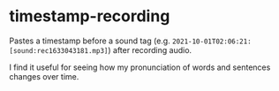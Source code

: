 # timestamp-recording

Pastes a timestamp before a sound tag (e.g. `2021-10-01T02:06:21: [sound:rec1633043181.mp3]`) after recording audio.

I find it useful for seeing how my pronunciation of words and sentences changes over time.
